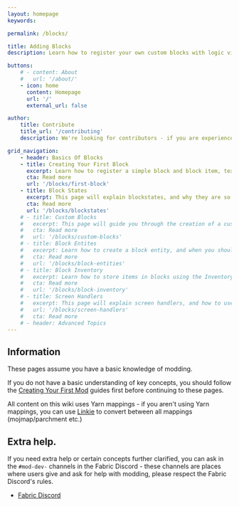 ```yaml
---
layout: homepage
keywords:

permalink: /blocks/

title: Adding Blocks
description: Learn how to register your own custom blocks with logic via block entities.

buttons:
    # - content: About
    #   url: '/about/'
    - icon: home
      content: Homepage
      url: '/'
      external_url: false

author:
    title: Contribute
    title_url: '/contributing'
    description: We're looking for contributors - if you are experienced with the Fabric Toolchain, you are more than welcome to look at our roadmap and create a pull request.

grid_navigation:
    - header: Basics Of Blocks
    - title: Creating Your First Block
      excerpt: Learn how to register a simple block and block item, texture and model it.
      cta: Read more
      url: '/blocks/first-block' 
    - title: Block States
      excerpt: This page will explain blockstates, and why they are so useful.
      cta: Read more
      url: '/blocks/blockstates'
    # - title: Custom Blocks
    #   excerpt: This page will guide you through the creation of a custom block class - and why you should consider using a custom block class.
    #   cta: Read more
    #   url: '/blocks/custom-blocks'
    # - title: Block Entites
    #   excerpt: Learn how to create a block entity, and when you should and shouldn't use it.
    #   cta: Read more
    #   url: '/blocks/block-entities'
    # - title: Block Inventory
    #   excerpt: Learn how to store items in blocks using the Inventory class and block entities.
    #   cta: Read more
    #   url: '/blocks/block-inventory'
    # - title: Screen Handlers
    #   excerpt: This page will explain screen handlers, and how to use them to allow players to edit an inventory or view information on a block entity.
    #   url: '/blocks/screen-handlers'
    #   cta: Read more
    # - header: Advanced Topics
---
```


<!-- ***Advanced Topics are currently being written.*** -->

## Information

These pages assume you have a basic knowledge of modding.

If you do not have a basic understanding of key concepts, you should follow the [Creating Your First Mod](/introduction/) guides first before continuing to these pages.

All content on this wiki uses Yarn mappings - if you aren't using Yarn mappings, you can use [Linkie](https://linkie.shedaniel.me/mappings) to convert between all mappings (mojmap/parchment etc.)

## Extra help.

If you need extra help or certain concepts further clarified, you can ask in the `#mod-dev-` channels in the Fabric Discord - these channels are places where users give and ask for help with modding, please respect the Fabric Discord's rules.

- [Fabric Discord](https://discord.gg/v6v4pMv)